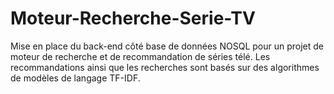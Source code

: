 # Moteur-Recherche-Serie-TV
Mise en place du back-end côté base de données NOSQL pour un projet de moteur de recherche et de recommandation de séries télé. Les recommandations ainsi que les recherches sont basés sur des algorithmes de modèles de langage TF-IDF.
